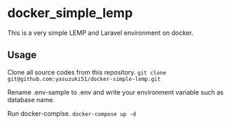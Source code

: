 # docker_simple_lemp

This is a very simple LEMP and Laravel environment on docker.

## Usage
Clone all source codes from this repository.
`git clone git@github.com:yasuzuki51/docker-simple-lemp.git`

Rename .env-sample to .env and write your environment variable such as database name.

Run docker-complse.
`docker-compose up -d`
